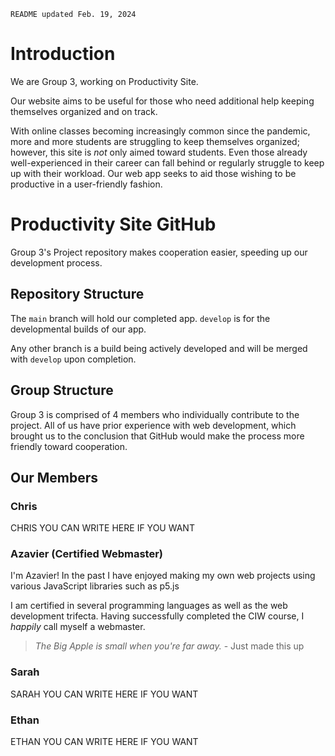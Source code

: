 `README updated Feb. 19, 2024`
# Introduction
We are Group 3, working on Productivity Site.

Our website aims to be useful for those who need additional help keeping themselves organized and on track. 

With online classes becoming increasingly common since the pandemic, more and more students are struggling to keep themselves organized; however, this site is _not_ only aimed toward students. Even those already well-experienced in their career can fall behind or regularly struggle to keep up with their workload. 
Our web app seeks to aid those wishing to be productive in a user-friendly fashion.

# Productivity Site GitHub
Group 3's Project repository makes cooperation easier, speeding up our development process.

## Repository Structure
The `main` branch will hold our completed app. 
`develop` is for the developmental builds of our app.

Any other branch is a build being actively developed and will be merged with `develop` upon completion.

## Group Structure
Group 3 is comprised of 4 members who individually contribute to the project. All of us have prior experience with web development, which brought us to the conclusion that GitHub would make the process more friendly toward cooperation.

## Our Members
### Chris
CHRIS YOU CAN WRITE HERE IF YOU WANT

### Azavier (Certified Webmaster)
I'm Azavier! In the past I have enjoyed making my own web projects using various JavaScript libraries such as p5.js

I am certified in several programming languages as well as the web development trifecta. Having successfully completed the CIW course, I _happily_ call myself a webmaster.
>_The Big Apple is small when you're far away._ - Just made this up

### Sarah
SARAH YOU CAN WRITE HERE IF YOU WANT

### Ethan
ETHAN YOU CAN WRITE HERE IF YOU WANT
